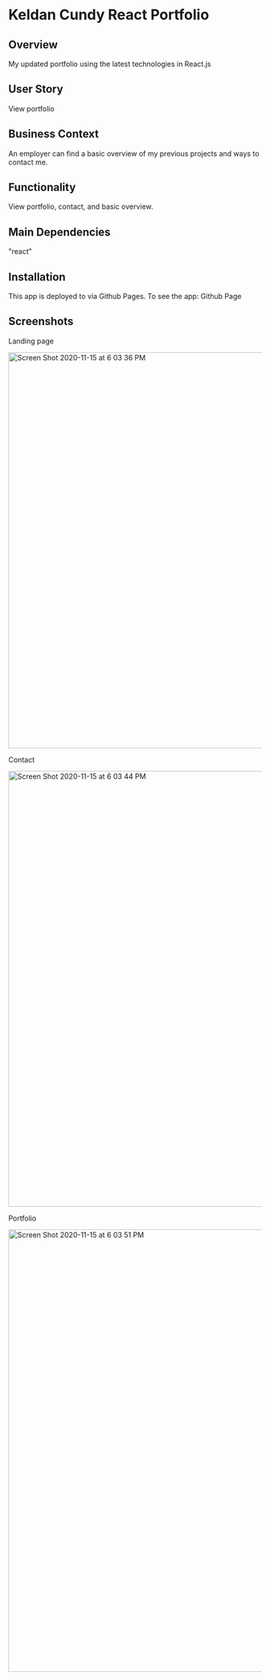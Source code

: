 # Keldan Cundy React Portfolio

## Overview
My updated portfolio using the latest technologies in React.js

## User Story
View portfolio

## Business Context
An employer can find a basic overview of my previous projects and ways to contact me.

## Functionality
View portfolio, contact, and basic overview.

## Main Dependencies
"react"

## Installation
This app is deployed to via Github Pages. To see the app: Github Page

## Screenshots

Landing page

<img width="786" alt="Screen Shot 2020-11-15 at 6 03 36 PM" src="https://user-images.githubusercontent.com/66789135/99202595-efea6800-276c-11eb-9f18-d5cd3f8cc475.png">

Contact

<img width="865" alt="Screen Shot 2020-11-15 at 6 03 44 PM" src="https://user-images.githubusercontent.com/66789135/99202621-fed11a80-276c-11eb-94af-429420e2d892.png">

Portfolio

<img width="878" alt="Screen Shot 2020-11-15 at 6 03 51 PM" src="https://user-images.githubusercontent.com/66789135/99202647-098baf80-276d-11eb-8008-7c3e441504db.png">
